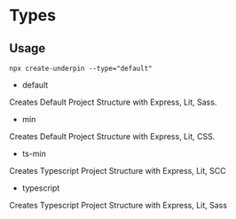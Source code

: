 # Types

## Usage
    npx create-underpin --type="default"

- default

Creates Default Project Structure with Express, Lit, Sass.

- min

Creates Default Project Structure with Express, Lit, CSS.

- ts-min

Creates Typescript Project Structure with Express, Lit, SCC

- typescript

Creates Typescript Project Structure with Express, Lit, Sass